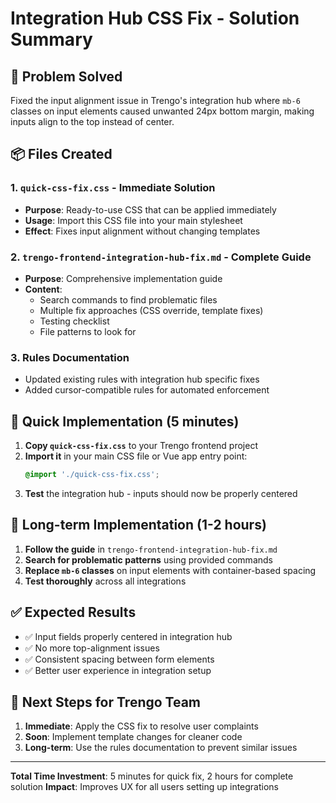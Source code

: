 # Integration Hub CSS Fix - Solution Summary

## 🎯 Problem Solved
Fixed the input alignment issue in Trengo's integration hub where `mb-6` classes on input elements caused unwanted 24px bottom margin, making inputs align to the top instead of center.

## 📦 Files Created

### 1. `quick-css-fix.css` - **Immediate Solution**
- **Purpose**: Ready-to-use CSS that can be applied immediately
- **Usage**: Import this CSS file into your main stylesheet
- **Effect**: Fixes input alignment without changing templates

### 2. `trengo-frontend-integration-hub-fix.md` - **Complete Guide**
- **Purpose**: Comprehensive implementation guide
- **Content**: 
  - Search commands to find problematic files
  - Multiple fix approaches (CSS override, template fixes)
  - Testing checklist
  - File patterns to look for

### 3. Rules Documentation
- Updated existing rules with integration hub specific fixes
- Added cursor-compatible rules for automated enforcement

## 🚀 Quick Implementation (5 minutes)

1. **Copy `quick-css-fix.css`** to your Trengo frontend project
2. **Import it** in your main CSS file or Vue app entry point:
   ```css
   @import './quick-css-fix.css';
   ```
3. **Test** the integration hub - inputs should now be properly centered

## 🔧 Long-term Implementation (1-2 hours)

1. **Follow the guide** in `trengo-frontend-integration-hub-fix.md`
2. **Search for problematic patterns** using provided commands
3. **Replace `mb-6` classes** on input elements with container-based spacing
4. **Test thoroughly** across all integrations

## ✅ Expected Results

- ✅ Input fields properly centered in integration hub
- ✅ No more top-alignment issues
- ✅ Consistent spacing between form elements
- ✅ Better user experience in integration setup

## 🎯 Next Steps for Trengo Team

1. **Immediate**: Apply the CSS fix to resolve user complaints
2. **Soon**: Implement template changes for cleaner code
3. **Long-term**: Use the rules documentation to prevent similar issues

---

**Total Time Investment**: 5 minutes for quick fix, 2 hours for complete solution
**Impact**: Improves UX for all users setting up integrations